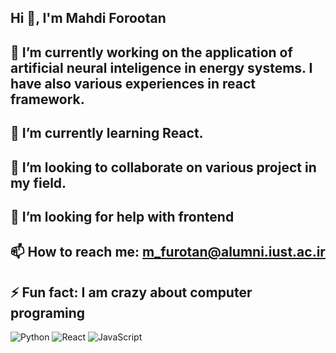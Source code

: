 ## Hi 👋, I'm Mahdi Forootan

<!--
**mahdicaa/mahdicaa** is a ✨ _special_ ✨ repository because its `README.md` (this file) appears on your GitHub profile.

Here are some ideas to get you started:

- 🔭 I’m currently working on the application of artificial neural inteligence in energy systems. I have also various experiences in react framework.
- 🌱 I’m currently learning React.
- 👯 I’m looking to collaborate on various project in my field.
- 🤔 I’m looking for help with frontend
- 📫 How to reach me: m_furotan@alumni.iust.ac.ir
- ⚡ Fun fact: I am crazy about computer programing 
-->
## 🔭 I’m currently working on the application of artificial neural inteligence in energy systems. I have also various experiences in react framework.
## 🌱 I’m currently learning React.
## 👯 I’m looking to collaborate on various project in my field.
## 🤔 I’m looking for help with frontend
## 📫 How to reach me: m_furotan@alumni.iust.ac.ir
## ⚡ Fun fact: I am crazy about computer programing 

![Python](https://img.shields.io/badge/python-3670A0?style=for-the-badge&logo=python&logoColor=ffdd54)
![React](https://img.shields.io/badge/React-20232A?style=for-the-badge&logo=react&logoColor=61DAFB)
![JavaScript](https://img.shields.io/badge/JavaScript-F7DF1E?style=for-the-badge&logo=javascript&logoColor=black)


